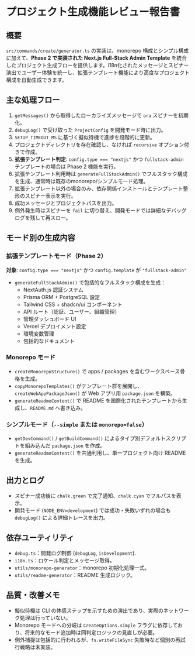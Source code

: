 # プロジェクト生成機能レビュー報告書

## 概要

`src/commands/create/generator.ts` の実装は、monorepo 構成とシンプル構成に加えて、**Phase 2 で実装された Next.js Full-Stack Admin Template** を統合したプロジェクト生成フローを提供します。i18n化されたメッセージとスピナー演出でユーザー体験を統一し、拡張テンプレート機能により高度なプロジェクト構成を自動生成できます。

## 主な処理フロー

1. `getMessages()` から取得したローカライズメッセージで `ora` スピナーを初期化。
2. `debugLog()` で受け取った `ProjectConfig` を開発モード時に出力。
3. `SETUP_TIMEOUT_MS` に基づく擬似待機で進捗を段階的に更新。
4. プロジェクトディレクトリを存在確認し、なければ `recursive` オプション付きで作成。
5. **拡張テンプレート判定**: `config.type === "nextjs"` かつ `fullstack-admin` テンプレートの場合は Phase 2 機能を実行。
6. 拡張テンプレート利用時は `generateFullStackAdmin()` でフルスタック構成を生成、通常時は既存のmonorepo/シンプルモード処理。
7. 拡張テンプレート以外の場合のみ、依存関係インストールとテンプレート整形のスピナー表示を実行。
8. 成功メッセージとプロジェクトパスを出力。
9. 例外発生時はスピナーを `fail` に切り替え、開発モードでは詳細なデバッグログを残して再スロー。

## モード別の生成内容

### 拡張テンプレートモード（Phase 2）

**対象**: `config.type === "nextjs"` かつ `config.template` が `"fullstack-admin"`

- `generateFullStackAdmin()` で包括的なフルスタック構成を生成：
  - NextAuth.js 認証システム
  - Prisma ORM + PostgreSQL 設定
  - Tailwind CSS + shadcn/ui コンポーネント
  - API ルート（認証、ユーザー、組織管理）
  - 管理ダッシュボード UI
  - Vercel デプロイメント設定
  - 環境変数管理
  - 包括的なドキュメント

### Monorepo モード

- `createMonorepoStructure()` で apps / packages を含むワークスペース骨格を生成。
- `copyMonorepoTemplates()` がテンプレート群を展開し、`createWebAppPackageJson()` が Web アプリ用 `package.json` を構築。
- `generateReadmeContent()` で README を国際化されたテンプレートから生成し、`README.md` へ書き込み。

### シンプルモード（`--simple` または `monorepo=false`）

- `getDevCommand()` / `getBuildCommand()` によるタイプ別デフォルトスクリプトを組み込んだ `package.json` を作成。
- `generateReadmeContent()` を共通利用し、単一プロジェクト向け README を生成。

## 出力とログ

- スピナー成功後に `chalk.green` で完了通知、`chalk.cyan` でフルパスを表示。
- 開発モード (`NODE_ENV=development`) では成功・失敗いずれの場合も `debugLog()` による詳細トレースを出力。

## 依存ユーティリティ

- `debug.ts`：開発ログ制御 (`debugLog`, `isDevelopment`).
- `i18n.ts`：ロケール判定とメッセージ取得。
- `utils/monorepo-generator`：monorepo 初期化処理一式。
- `utils/readme-generator`：README 生成ロジック。

## 品質・改善メモ

- 擬似待機は CLI の体感ステップを示すための演出であり、実際のネットワーク処理は行っていない。
- Monorepo モードへの分岐は `CreateOptions.simple` フラグに依存しており、将来的なモード追加時は同判定ロジックの見直しが必要。
- 例外捕捉は包括的に行われるが、`fs.writeFileSync` 失敗時など個別の再試行戦略は未実装。
